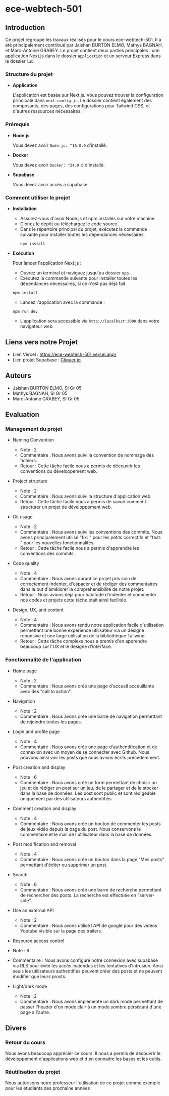 # ece-webtech-501

## Introduction
Ce projet regroupe les travaux réalisés pour le cours ece-webtech-501. Il a été principalement contribué par Jaishan BURTON ELMO, Mathys BAGNAH, et Marc-Antoine GRABEY. Le projet contient deux parties principales : une application Next.js dans le dossier `application` et un serveur Express dans le dossier `lab`.

### Structure du projet

- **Application**
  
  L'application est basée sur Next.js. Vous pouvez trouver la configuration principale dans `next.config.js`. Le dossier contient également des composants, des pages, des configurations pour Tailwind CSS, et d'autres ressources nécessaires.

### Prérequis

- **Node.js**
  
  Vous devez avoir `Node.js: ^16.0.0` d'installé.
  
- **Docker**
  
  Vous devez avoir `Docker: ^24.0.6` d'installé.

- **Supabase**
  
  Vous devez avoir accès a supabase.


### Comment utiliser le projet

- **Installation**
  - Assurez-vous d'avoir Node.js et npm installés sur votre machine.
  - Clonez le dépôt ou téléchargez le code source.
  - Dans le répertoire principal du projet, exécutez la commande suivante pour installer toutes les dépendances nécessaires.
    ```
    npm install
    ```

- **Exécution**

    Pour lancer l'application Next.js :
    
    - Ouvrez un terminal et naviguez jusqu'au dossier `app`.
    - Exécutez la commande suivante pour installer toutes les dépendances nécessaires, si ce n'est pas déjà fait.
    ```
    npm install
    ```
    - Lancez l'application avec la commande :
    ```
    npm run dev
    ```
    - L'application sera accessible via `http://localhost:3000` dans votre navigateur web.
 
## Liens vers notre Projet
-  Lien Vercel : https://ece-webtech-501.vercel.app/
-  Lien projet Supabase : [Cliquer ici]()

## Auteurs
- Jaishan BURTON ELMO, SI Gr 05
- Mathys BAGNAH, SI Gr 05
- Marc-Antoine GRABEY, SI Gr 05

## Evaluation

### Management du projet

- Naming Convention
  - Note : 2
  - Commentaire : Nous avons suivi la convention de nommage des fichiers.
  - Retour : Cette tâche facile nous a permis de découvrir les conventions du développement web.

- Project structure
  - Note : 2
  - Commentaire : Nous avons suivi la structure d'application web.
  - Retour : Cette tâche facile nous a permis de savoir comment structurer un projet de développement web.

- Git usage
  - Note : 2
  - Commentaire : Nous avons suivi les conventions des commits. Nous avons principalement utilisé "fix: " pour les petits correctifs et "feat: " pour les nouvelles fonctionnalités.
  - Retour : Cette tâche facile nous a permis d'apprendre les conventions des commits.

- Code quality
  - Note : 4
  - Commentaire : Nous avons durant ce projet pris soin de correctement indenter, d'espacer et de rédiger des commentaires dans le but d'améliorer la compréhensibilité de notre projet.
  - Retour : Nous avions déjà pour habitude d'indenter et commenter nos codes et projets cette tâche était ainsi facilitée.

- Design, UX, and content
  - Note : 4
  - Commentaire : Nous avons rendu notre application facile d'utilisation permettant une bonne expérience utilisateur via un designe reponsive et une large utilisation de la bibliothèque Tailwind.
  - Retour : Cette tâche complexe nous a premis d'en apprendre beaucoup sur l'UX et le designe d'interface.

### Fonctionnalité de l'application

- Home page
  - Note : 2
  - Commentaire : Nous avons créé une page d'accueil acceuillante avec des "call to action".

- Navigation
  - Note : 2
  - Commentaire : Nous avons créé une barre de navigation permettant de rejoindre toutes les pages.

- Login and profile page
  - Note : 4
  - Commentaire : Nous avons créé une page d'authentification et de connexion avec un moyen de se connecter avec Github. Nous pouvons ainsi voir les posts que nous avions écrits précédemment.
 
- Post creation and display
  - Note : 6
  - Commentaire : Nous avons créé un form permettant de choisir un jeu et de rédiger un post sur un jeu, de le partager et de le stocker dans la base de données. Les post sont public et sont rédigeable uniquement par des utilisateurs authentifiés.

- Comment creation and display
  - Note : 4
  - Commentaire : Nous avons créé un bouton de commenter les posts de jeux vidéo depuis la page du post. Nous conservons le commentaire et le mail de l'utilisateur dans la base de données.

- Post modification and removal
  - Note : 4
  - Commentaire :  Nous avons créé un bouton dans la page "Mes posts" permettant d'éditer ou supprimer un post.

- Search
  - Note : 6
  - Commentaire : Nous avons créé une barre de recherche permettant de rechercher des posts. La recherche est effectuée en "server-side".

- Use an external API
  - Note : 2
  - Commentaire : Nous avons utilisé l'API de google pour des vidéos Youtube visible sur la page des trailers.

 - Resource access control
  - Note : 6
  - Commentaire : Nous avons configuré notre connexion avec supabase via RLS pour évité les accès inatendus et les tentatives d'intrusion. Ainsi seuls les utilisateurs authentifiés peuvent créer des posts et ne peuvent modifier que leurs prosts.

- Light/dark mode
  - Note : 2
  - Commentaire : Nous avons implémenté un dark mode permettant de passer l'header d'un mode clair à un mode sombre persistant d'une page à l'autre.
## Divers

### Retour du cours
Nous avons beaucoup apprécier ce cours. Il nous a permis de découvrir le développement d'applications web et d'en connaitre les bases et les outils. 

### Réutilisation du projet
 Nous autorisons notre professeur l'utilisation de ce projet comme exemple pour les étudiants des prochaine années
